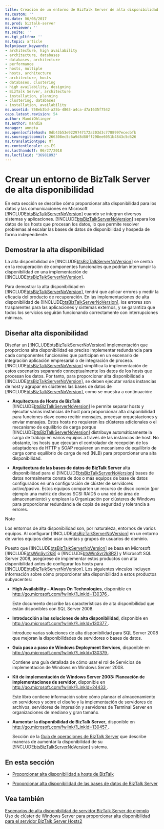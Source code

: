 ```yaml
---
title: Creación de un entorno de BizTalk Server de alta disponibilidad | Microsoft Docs
ms.custom: ''
ms.date: 06/08/2017
ms.prod: biztalk-server
ms.reviewer: ''
ms.suite: ''
ms.tgt_pltfrm: ''
ms.topic: article
helpviewer_keywords:
- architecture, high availability
- architecture, databases
- databases, architecture
- performance
- hosts, multiple
- hosts, architecture
- architecture, hosts
- databases, clustering
- high availability, designing
- BizTalk Server, architecture
- installation, planning
- clustering, databases
- installation, availability
ms.assetid: 758eb3bd-a25b-4863-a4ca-d7a1635f7542
caps.latest.revision: 54
author: MandiOhlinger
ms.author: mandia
manager: anneta
ms.openlocfilehash: 0db43b53e9229747172a203d3c7788997ecedbfb
ms.sourcegitcommit: 266308ec5c6a9d8d80ff298ee6051b4843c5d626
ms.translationtype: MT
ms.contentlocale: es-ES
ms.lasthandoff: 06/27/2018
ms.locfileid: "36981893"
---
```

# <a name="creating-a-highly-available-biztalk-server-environment"></a>Crear un entorno de BizTalk Server de alta disponibilidad
En esta sección se describe cómo proporcionar alta disponibilidad para los datos y las comunicaciones en Microsoft [!INCLUDE[btsBizTalkServerNoVersion](../includes/btsbiztalkservernoversion-md.md)] cuando se integran diversos sistemas y aplicaciones. [!INCLUDE[btsBizTalkServerNoVersion](../includes/btsbiztalkservernoversion-md.md)] separa los datos de los hosts que procesan los datos, lo que permite resolver problemas al escalar las bases de datos de disponibilidad y hospeda de forma independiente.  
  
## <a name="demonstrating-high-availability"></a>Demostrar la alta disponibilidad  
 La alta disponibilidad de [!INCLUDE[btsBizTalkServerNoVersion](../includes/btsbiztalkservernoversion-md.md)] se centra en la recuperación de componentes funcionales que podrían interrumpir la disponibilidad en una implementación de [!INCLUDE[btsBizTalkServerNoVersion](../includes/btsbiztalkservernoversion-md.md)].  
  
 Para demostrar la alta disponibilidad en [!INCLUDE[btsBizTalkServerNoVersion](../includes/btsbiztalkservernoversion-md.md)], tendrá que aplicar errores y medir la eficacia del producto de recuperación. En las implementaciones de alta disponibilidad de [!INCLUDE[btsBizTalkServerNoVersion](../includes/btsbiztalkservernoversion-md.md)], los errores son trasparentes para las aplicaciones y sistemas externos, y se garantiza que todos los servicios seguirán funcionando correctamente con interrupciones mínimas.  
  
## <a name="designing-for-high-availability"></a>Diseñar alta disponibilidad  
 Diseñar un [!INCLUDE[btsBizTalkServerNoVersion](../includes/btsbiztalkservernoversion-md.md)] implementación que proporciona alta disponibilidad es preciso implementar redundancia para cada componentes funcionales que participan en un escenario de integración aplicación empresarial o de integración de proceso. [!INCLUDE[btsBizTalkServerNoVersion](../includes/btsbiztalkservernoversion-md.md)] simplifica la implementación de estos escenarios separando conceptualmente los datos de los hosts que procesan los datos. Por tanto, para proporcionar alta disponibilidad a [!INCLUDE[btsBizTalkServerNoVersion](../includes/btsbiztalkservernoversion-md.md)], se deben ejecutar varias instancias de host y agrupar en clústeres las bases de datos de [!INCLUDE[btsBizTalkServerNoVersion](../includes/btsbiztalkservernoversion-md.md)], como se muestra a continuación:  
  
- **Arquitectura de Hosts de BizTalk** [!INCLUDE[btsBizTalkServerNoVersion](../includes/btsbiztalkservernoversion-md.md)] le permite separar hosts y ejecutar varias instancias de host para proporcionar alta disponibilidad para funciones clave como recibir mensajes, procesar orquestaciones y enviar mensajes. Estos hosts no requieren los clústeres adicionales o el mecanismo de equilibrio de carga porque [!INCLUDE[btsBizTalkServerNoVersion](../includes/btsbiztalkservernoversion-md.md)] distribuye automáticamente la carga de trabajo en varios equipos a través de las instancias de host. No obstante, los hosts que ejecutan el controlador de recepción de los adaptadores de HTTP y SOAP requieren un mecanismo de equilibrio de carga como equilibrio de carga de red (NLB) para proporcionar una alta disponibilidad.  
  
- **Arquitectura de las bases de datos de BizTalk Server** alta disponibilidad para el [!INCLUDE[btsBizTalkServerNoVersion](../includes/btsbiztalkservernoversion-md.md)] bases de datos normalmente consta de dos o más equipos de base de datos configurados en una configuración de clúster de servidores activo/pasivo. Estos equipos comparten un recurso de disco común (por ejemplo una matriz de discos SCSI RAID5 o una red de área de almacenamiento) y emplean la Organización por clústeres de Windows para proporcionar redundancia de copia de seguridad y tolerancia a errores.  
  
> [!NOTE]
>  Los entornos de alta disponibilidad son, por naturaleza, entornos de varios equipos. Al configurar [!INCLUDE[btsBizTalkServerNoVersion](../includes/btsbiztalkservernoversion-md.md)] en un entorno de varios equipos debe usar cuentas y grupos de usuarios de dominio.  
  
 Puesto que [!INCLUDE[btsBizTalkServerNoVersion](../includes/btsbiztalkservernoversion-md.md)] se basa en Microsoft [!INCLUDE[btsWinSvr2k8](../includes/btswinsvr2k8-md.md)] o [!INCLUDE[btsWinSvr2k8R2](../includes/btswinsvr2k8r2-md.md)] y Microsoft SQL Server 2008, asegúrese de implementar estos productos con alta disponibilidad antes de configurar los hosts para [!INCLUDE[btsBizTalkServerNoVersion](../includes/btsbiztalkservernoversion-md.md)]. Los siguientes vínculos incluyen información sobre cómo proporcionar alta disponibilidad a estos productos subyacentes:  
  
- **High Availability – Always On Technologies**, disponible en [ http://go.microsoft.com/fwlink/?LinkId=130376 ](http://go.microsoft.com/fwlink/?LinkId=130376).  
  
   Este documento describe las características de alta disponibilidad que están disponibles con SQL Server 2008.  
  
- **Introducción a las soluciones de alta disponibilidad**, disponible en [ http://go.microsoft.com/fwlink/?LinkId=130377 ](http://go.microsoft.com/fwlink/?LinkId=130377).  
  
   Introduce varias soluciones de alta disponibilidad para SQL Server 2008 que mejoran la disponibilidades de servidores o bases de datos.  
  
- **Guía paso a paso de Windows Deployment Services**, disponible en [ http://go.microsoft.com/fwlink/?LinkId=130379 ](http://go.microsoft.com/fwlink/?LinkId=130379).  
  
   Contiene una guía detallada de cómo usar el rol de Servicios de implementación de Windows en Windows Server 2008.  
  
- **Kit de implementación de Windows Server 2003: Planeación de implementaciones de servidor**, disponible en [ http://go.microsoft.com/fwlink/?LinkId=24433 ](http://go.microsoft.com/fwlink/?LinkId=24433).  
  
   Este libro contiene información sobre cómo planear el almacenamiento en servidores y sobre el diseño y la implementación de servidores de archivos, servidores de impresión y servidores de Terminal Server en organizaciones de mediano y gran tamaño.  
  
- **Aumentar la disponibilidad de BizTalk Server**, disponible en [ http://go.microsoft.com/fwlink/?LinkId=130457 ](http://go.microsoft.com/fwlink/?LinkId=130457).  
  
   Sección de la [Guía de operaciones de BizTalk Server](http://go.microsoft.com/fwlink/?LinkId=130458) que describe maneras de aumentar la disponibilidad de su [!INCLUDE[btsBizTalkServerNoVersion](../includes/btsbiztalkservernoversion-md.md)] sistema.  
  
## <a name="in-this-section"></a>En esta sección  
  
-   [Proporcionar alta disponibilidad a hosts de BizTalk](../core/providing-high-availability-for-biztalk-hosts.md)  
  
-   [Proporcionar alta disponibilidad de las bases de datos de BizTalk Server](../core/providing-high-availability-for-biztalk-server-databases.md)  
  
## <a name="see-also"></a>Vea también  
 [Escenarios de alta disponibilidad de servidor BizTalk Server de ejemplo](../core/sample-biztalk-server-high-availability-scenarios.md)   
 [Uso de clúster de Windows Server para proporcionar alta disponibilidad para el servidor BizTalk Server Hosts2](../core/use-windows-cluster-to-provide-high-availability-for-biztalk-hosts.md)